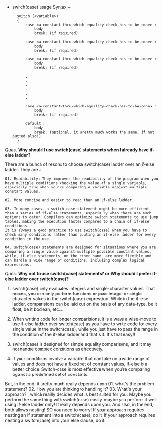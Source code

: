 * switch(case) usage Syntax ~

        switch (<variable>)
        {
            case <a-constant-thru-which-equality-check-has-to-be-done> :
                body
                break; (if required)
    
            case <a-constant-thru-which-equality-check-has-to-be-done> :
                body
                break; (if required)
    
            case <a-constant-thru-which-equality-check-has-to-be-done> :
                body
                break; (if required)
    
            .
            .
            .
            .
            .
            .
    
            case <a-constant-thru-which-equality-check-has-to-be-done> :
                body
                break; (if required)
    
            default :
                body 
                break; (optional, it pretty much works the same, if not putted also!)
        }

_Ques_. **Why should I use switch(case) statements when I already have if-else ladder?**

There are a bunch of resons to choose switch(case) ladder over an if-else ladder. They are ~

    01. Readability: They improves the readability of the program when you have multiple conditions checking the value of a single variable, especially true when you're comparing a variable against multiple constant values.

    02. More concise and easier to read than an if-else ladder.

    03. In many cases, a switch-case statement might be more efficient than a series of if-else statements, especially when there are much options to cater. Compilers can optimize switch statements to use jump tables, making the execution faster compared to a chain of if-else conditions. 
    It is always a good practice to use switch(case) when you have to check many conditions rather than puuting an if-else ladder for every condition in the use.

    04. switch(case) statements are designed for situations where you are comparing a single value against multiple possible constant values, while, if-else statements, on the other hand, are more flexible and can handle a wide range of conditions, including complex logical expressions.

_Ques_. **Why not to use switch(case) statements? or Why should I prefer if-else ladder over switch(case)?**

01. switch(case) only evaluates integers and single-character values. That means, you can only perform functions or pass integer or single-character values in the switch(case) expression. While in the if-else ladder, comparisions can be laid out on the basis of any data-type, be it float, be it boolean, etc....

02. When writing code for longer comparisions, it is always a wise-move to use if-else ladder over switch(case) as you have to write code for every single value in the switch(case), while you just have to pass the range in the condition of the if-else ladder and that's it. It's that easy!!

03. switch(case) is designed for simple equality comparisons, and it may not handle complex conditions as effectively.

04. If your conditions involve a variable that can take on a wide range of values and does not have a fixed set of constant values, if-else is a better choice. Switch-case is most effective when you're comparing against a predefined set of constants.

But, in the end, it pretty much really depends upon 
    01. what's the problem statement?
    02. How you are thinking to handling it?
    03. What's your approach?
    , which reallly decides what is best suited for you. Maybe you perform the same thing with switch(case) easily, maybe you perform it well using if-else ladder only! It really depends upon you.
    And also, in the end, both allows nesting! SO you need to worry! If your approach requires nesting an if statement into a switch(case), do it. If your approach requires nesting a switch(case) into your else clause, do it.